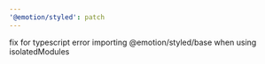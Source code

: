 ```yaml
---
'@emotion/styled': patch
---
```


fix for typescript error importing @emotion/styled/base when using isolatedModules
